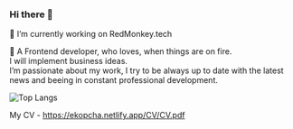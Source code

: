 ### Hi there 👋

🔭  I’m currently working on RedMonkey.tech

💬  A Frontend developer, who loves, when things are on fire. <br />
I will implement business ideas. <br />
I’m passionate about my work, I try to be always up to date with the latest news and beeing in constant professional development. <br />

![Top Langs](https://github-readme-stats.vercel.app/api/top-langs/?username=erikkopcha&layout=compact)

My CV - https://ekopcha.netlify.app/CV/CV.pdf

<!-- https://github.com/anuraghazra/github-readme-stats -->
